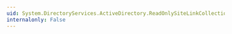 ```yaml
---
uid: System.DirectoryServices.ActiveDirectory.ReadOnlySiteLinkCollection.CopyTo(System.DirectoryServices.ActiveDirectory.ActiveDirectorySiteLink[],System.Int32)
internalonly: False
---
```

